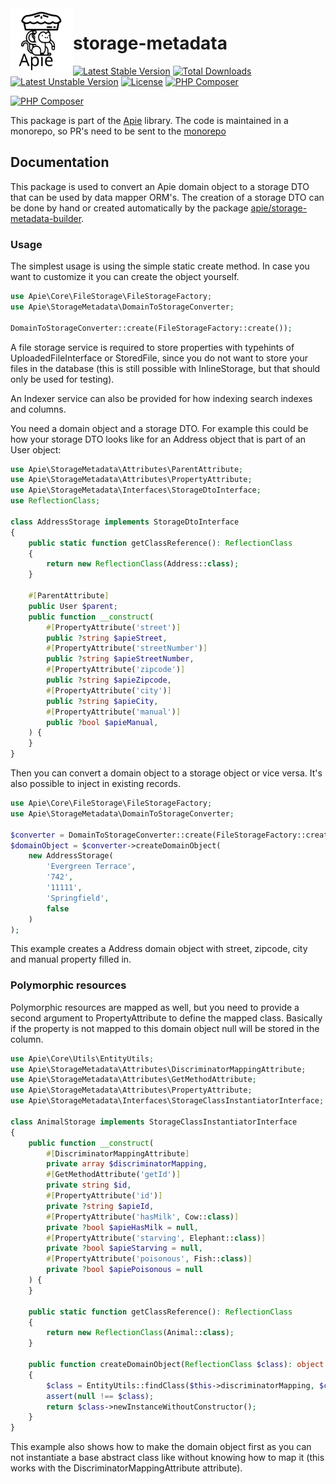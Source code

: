<img src="https://raw.githubusercontent.com/apie-lib/apie-lib-monorepo/main/docs/apie-logo.svg" width="100px" align="left" />
<h1>storage-metadata</h1>






 [![Latest Stable Version](https://poser.pugx.org/apie/storage-metadata/v)](https://packagist.org/packages/apie/storage-metadata) [![Total Downloads](https://poser.pugx.org/apie/storage-metadata/downloads)](https://packagist.org/packages/apie/storage-metadata) [![Latest Unstable Version](https://poser.pugx.org/apie/storage-metadata/v/unstable)](https://packagist.org/packages/apie/storage-metadata) [![License](https://poser.pugx.org/apie/storage-metadata/license)](https://packagist.org/packages/apie/storage-metadata) [![PHP Composer](https://apie-lib.github.io/projectCoverage/coverage-storage-metadata.svg)](https://apie-lib.github.io/projectCoverage/storage-metadata/index.html)  

[![PHP Composer](https://github.com/apie-lib/storage-metadata/actions/workflows/php.yml/badge.svg?event=push)](https://github.com/apie-lib/storage-metadata/actions/workflows/php.yml)

This package is part of the [Apie](https://github.com/apie-lib) library.
The code is maintained in a monorepo, so PR's need to be sent to the [monorepo](https://github.com/apie-lib/apie-lib-monorepo/pulls)

## Documentation
This package is used to convert an Apie domain object to a storage DTO that can be used by data mapper ORM's. The creation of a storage DTO can be done by hand or created automatically by the package [apie/storage-metadata-builder](https://packagist.org/packages/apie/storage-metadata-builder).

### Usage
The simplest usage is using the simple static create method. In case you want to customize it you can create the object yourself.

```php
use Apie\Core\FileStorage\FileStorageFactory;
use Apie\StorageMetadata\DomainToStorageConverter;

DomainToStorageConverter::create(FileStorageFactory::create());
```
A file storage service is required to store properties with typehints of UploadedFileInterface or StoredFile, since you do not want to store your files in the database (this is still possible with InlineStorage, but that should only be used for testing).

An Indexer service can also be provided for how indexing search indexes and columns.

You need a domain object and a storage DTO. For example this could be how your storage DTO looks like for an Address object that is part of an User object:

```php
use Apie\StorageMetadata\Attributes\ParentAttribute;
use Apie\StorageMetadata\Attributes\PropertyAttribute;
use Apie\StorageMetadata\Interfaces\StorageDtoInterface;
use ReflectionClass;

class AddressStorage implements StorageDtoInterface
{
    public static function getClassReference(): ReflectionClass
    {
        return new ReflectionClass(Address::class);
    }

    #[ParentAttribute]
    public User $parent;
    public function __construct(
        #[PropertyAttribute('street')]
        public ?string $apieStreet,
        #[PropertyAttribute('streetNumber')]
        public ?string $apieStreetNumber,
        #[PropertyAttribute('zipcode')]
        public ?string $apieZipcode,
        #[PropertyAttribute('city')]
        public ?string $apieCity,
        #[PropertyAttribute('manual')]
        public ?bool $apieManual,
    ) {
    }
}
```

Then you can convert a domain object to a storage object or vice versa. It's also possible to inject in existing records.

```php
use Apie\Core\FileStorage\FileStorageFactory;
use Apie\StorageMetadata\DomainToStorageConverter;

$converter = DomainToStorageConverter::create(FileStorageFactory::create());
$domainObject = $converter->createDomainObject(
    new AddressStorage(
        'Evergreen Terrace',
        '742',
        '11111',
        'Springfield',
        false
    )
);
```
This example creates a Address domain object with street, zipcode, city and manual property filled in.
### Polymorphic resources
Polymorphic resources are mapped as well, but you need to provide a second argument to PropertyAttribute  to define the mapped class. Basically if the property is not mapped to this domain object null will be stored in the column.

```php
use Apie\Core\Utils\EntityUtils;
use Apie\StorageMetadata\Attributes\DiscriminatorMappingAttribute;
use Apie\StorageMetadata\Attributes\GetMethodAttribute;
use Apie\StorageMetadata\Attributes\PropertyAttribute;
use Apie\StorageMetadata\Interfaces\StorageClassInstantiatorInterface;

class AnimalStorage implements StorageClassInstantiatorInterface
{
    public function __construct(
        #[DiscriminatorMappingAttribute]
        private array $discriminatorMapping,
        #[GetMethodAttribute('getId')]
        private string $id,
        #[PropertyAttribute('id')]
        private ?string $apieId,
        #[PropertyAttribute('hasMilk', Cow::class)]
        private ?bool $apieHasMilk = null,
        #[PropertyAttribute('starving', Elephant::class)]
        private ?bool $apieStarving = null,
        #[PropertyAttribute('poisonous', Fish::class)]
        private ?bool $apiePoisonous = null
    ) {
    }

    public static function getClassReference(): ReflectionClass
    {
        return new ReflectionClass(Animal::class);
    }

    public function createDomainObject(ReflectionClass $class): object
    {
        $class = EntityUtils::findClass($this->discriminatorMapping, $class);
        assert(null !== $class);
        return $class->newInstanceWithoutConstructor();
    }
}
```
This example also shows how to make the domain object first as you can not instantiate a base abstract class like without knowing how to map it (this works with the DiscriminatorMappingAttribute attribute).